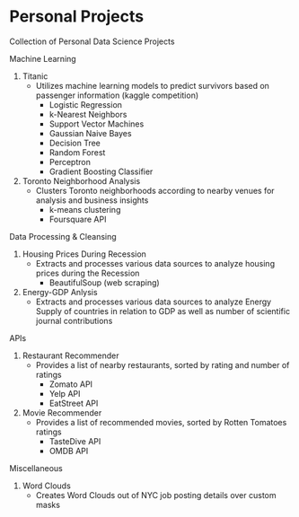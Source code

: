 # Personal Projects
Collection of Personal Data Science Projects

Machine Learning
1. Titanic
    - Utilizes machine learning models to predict survivors based on passenger information (kaggle competition)
        - Logistic Regression
        - k-Nearest Neighbors
        - Support Vector Machines
        - Gaussian Naive Bayes
        - Decision Tree
        - Random Forest
        - Perceptron
        - Gradient Boosting Classifier
2. Toronto Neighborhood Analysis
    - Clusters Toronto neighborhoods according to nearby venues for analysis and business insights
        - k-means clustering
        - Foursquare API

Data Processing & Cleansing
1. Housing Prices During Recession
    - Extracts and processes various data sources to analyze housing prices during the Recession
        - BeautifulSoup (web scraping)
2. Energy-GDP Anlysis
    - Extracts and processes various data sources to analyze Energy Supply of countries in relation to GDP 
    as well as number of scientific journal contributions

APIs
1. Restaurant Recommender
    - Provides a list of nearby restaurants, sorted by rating and number of ratings
      - Zomato API
      - Yelp API
      - EatStreet API
2. Movie Recommender
    - Provides a list of recommended movies, sorted by Rotten Tomatoes ratings
        - TasteDive API
        - OMDB API

Miscellaneous
1. Word Clouds
    - Creates Word Clouds out of NYC job posting details over custom masks


